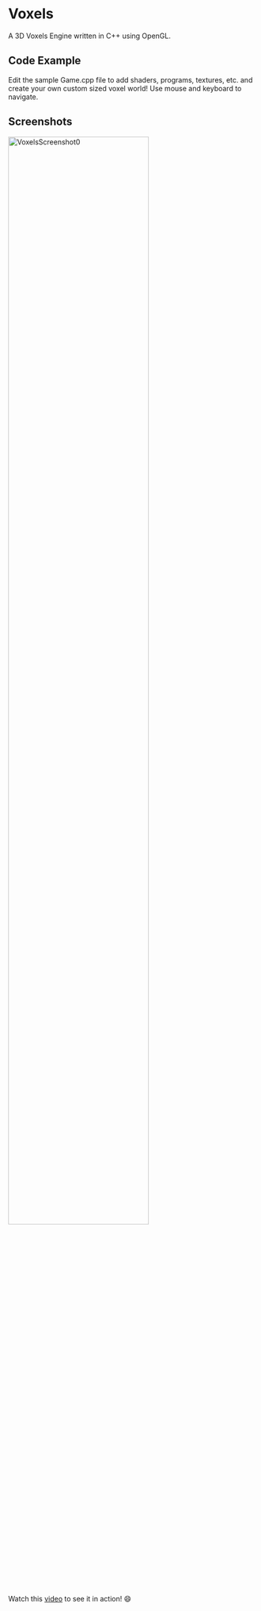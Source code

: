 # Voxels
A 3D Voxels Engine written in C++ using OpenGL.

## Code Example
Edit the sample Game.cpp file to add shaders, programs, textures, etc. and create your own custom sized voxel world!
Use mouse and keyboard to navigate.

## Screenshots
<img src="http://i.imgur.com/vKbU1nr.jpg" alt="VoxelsScreenshot0" width="75%"/>

Watch this [video](https://www.youtube.com/watch?v=Hn5ZP1zGmSA) to see it in action! 😄
